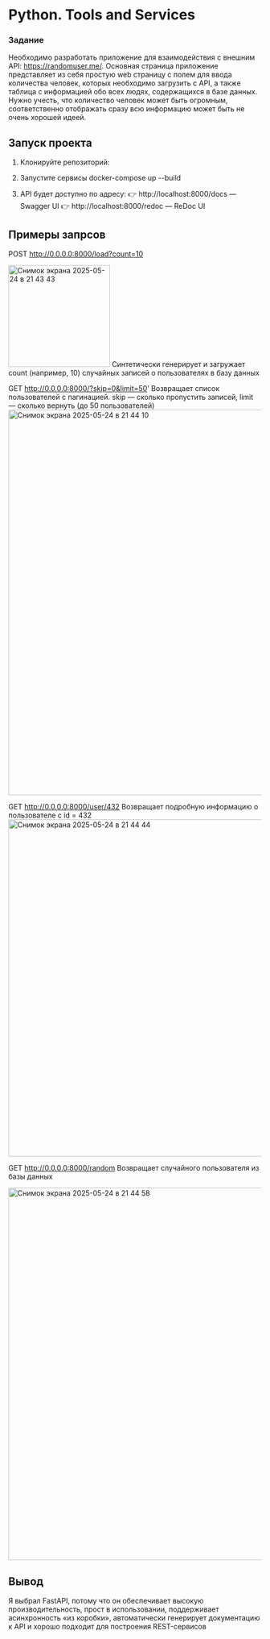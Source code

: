 # Python. Tools and Services
### Задание 
Необходимо разработать приложение для взаимодействия с внешним API: https://randomuser.me/.
Основная страница приложение представляет из себя простую web страницу с полем для ввода количества человек, которых необходимо загрузить с API, а также таблица с информацией обо всех людях, содержащихся в базе данных.
Нужно учесть, что количество человек может быть огромным, соответственно отображать сразу всю информацию может быть не очень хорошей идеей.

## Запуск проекта
1) Клонируйте репозиторий:

2) Запустите сервисы
docker-compose up --build

3) API будет доступно по адресу:
👉 http://localhost:8000/docs — Swagger UI
👉 http://localhost:8000/redoc — ReDoc UI


## Примеры запрсов
POST http://0.0.0.0:8000/load?count=10


<img width="202" alt="Снимок экрана 2025-05-24 в 21 43 43" src="https://github.com/user-attachments/assets/c0c6eeb7-9611-4872-9741-d71c421e8ae3" />
Синтетически генерирует и загружает count (например, 10) случайных записей о пользователях в базу данных


GET http://0.0.0.0:8000/?skip=0&limit=50'
Возвращает список пользователей с пагинацией.
skip — сколько пропустить записей,
limit — сколько вернуть (до 50 пользователей)
<img width="765" alt="Снимок экрана 2025-05-24 в 21 44 10" src="https://github.com/user-attachments/assets/a3d26a09-96fc-456e-999d-94c0c190030d" />



GET http://0.0.0.0:8000/user/432
Возвращает подробную информацию о пользователе с id = 432
<img width="669" alt="Снимок экрана 2025-05-24 в 21 44 44" src="https://github.com/user-attachments/assets/1c5cb014-e0d8-4f6f-b73e-f684101715e2" />



GET  http://0.0.0.0:8000/random
Возвращает случайного пользователя из базы данных

<img width="739" alt="Снимок экрана 2025-05-24 в 21 44 58" src="https://github.com/user-attachments/assets/f1a5ee65-fc9c-4e0b-a886-87dfaa2893af" />



## Вывод

Я выбрал FastAPI, потому что он обеспечивает высокую производительность, прост в использовании, поддерживает асинхронность «из коробки», автоматически генерирует документацию к API и хорошо подходит для построения REST-сервисов
